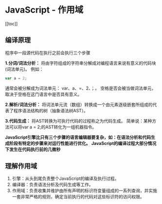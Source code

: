 # JavaScript - 作用域

[[toc]]

## 编译原理

程序中一段源代码在执行之前会执行三个步骤

**1.分词/词法分析：**
将由字符组成的字符串分解成对编程语言来说有意义的代码块(词法单元)。
例如：

```javascript
var a = 2;
```

通常会被分解成为词法单元： var、a、=、2、；。
空格是否会被当做词法单元，取决于空格在这门语言中是否具有意义。

**2.解析/词法分析：**
将词法单元流（数组）转换成一个由元素逐级嵌套所组成的代表了程序语法结构的树（抽象语法树AST）。

**3.代码生成：**
将AST转换为可执行代码的过程称之为代码生成。
简单说：某种方法可以将var a = 2;的AST转化为一组机器指令。

**JavaScript引擎比只有三个步骤的语言编辑器要复杂，如：在语法分析和代码生成阶段有特定的步骤来对运行性能进行优化。**
**JavaScript的编译过程大部分情况下发生在代码执行前的几微秒**

## 理解作用域

1. 引擎：从头到尾负责整个JavaScript的编译及执行过程。
2. 编译器：负责语法分析及代码生成等工作。
3. 作用域：负责收集并维护由所有声明的标识符变量组成的一系列查询，并实施一套非常严格的规则，确定当前执行的代码对这些标识符的访问权限。
